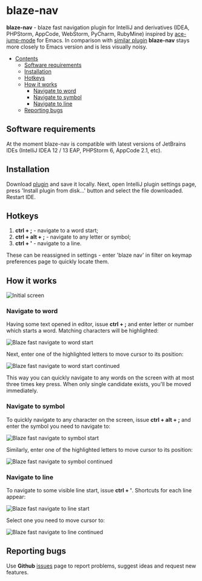 blaze-nav
=============

**blaze-nav** - blaze fast navigation plugin for IntelliJ and derivatives (IDEA, PHPStorm, AppCode, WebStorm, PyCharm, RubyMine) inspired by [ace-jump-mode](https://github.com/winterTTr/ace-jump-mode) for Emacs. In comparison with [similar plugin](https://github.com/johnlindquist/AceJump) **blaze-nav** stays more closely to Emacs version and is less visually noisy.

- [Contents](#table-of-contents-generator)
    - [Software requirements](#software-requirements)
    - [Installation](#installation)
    - [Hotkeys](#hotkeys)
    - [How it works](#how-it-works)
        - [Navigate to word](#navigate-to-word)
        - [Navigate to symbol](#navigate-to-symbol)
        - [Navigate to line](#navigate-to-line)
    - [Reporting bugs](#reporting-bugs)

## Software requirements

At the moment blaze-nav is compatible with latest versions of JetBrains IDEs (IntelliJ IDEA 12 / 13 EAP, PHPStorm 6, AppCode 2.1, etc).

## Installation

Download [plugin](https://github.com/Bohtvaroh/blaze-nav/raw/master/blaze-nav.zip) and save it locally. Next, open IntelliJ plugin settings page, press 'Install plugin from disk…' button and select the file downloaded. Restart IDE.

## Hotkeys

1. **ctrl + ;** - navigate to a word start;
2. **ctrl + alt + ;** - navigate to any letter or symbol;
3. **ctrl + '** - navigate to a line.

These can be reassigned in settings - enter 'blaze nav' in filter on keymap preferences page to quickly locate them.

## How it works

![Initial screen](http://img94.imageshack.us/img94/1388/3g3u.png)

### Navigate to word

Having some text opened in editor, issue **ctrl + ;** and enter letter or number which starts a word. Matching characters will be highlighted:

![Blaze fast navigate to word start](http://img35.imageshack.us/img35/7694/ifaf.png)

Next, enter one of the highlighted letters to move cursor to its position:

![Blaze fast navigate to word start continued](http://img341.imageshack.us/img341/2211/r1vo.png)

This way you can quickly navigate to any words on the screen with at most three times key press. When only single candidate exists, you'll be moved immediately.

### Navigate to symbol

To quickly navigate to any character on the screen, issue **ctrl + alt + ;** and enter the symbol you need to navigate to:

![Blaze fast navigate to symbol start](http://img811.imageshack.us/img811/3520/aww7.png)

Similarly, enter one of the highlighted letters to move cursor to its position:

![Blaze fast navigate to symbol continued](http://img713.imageshack.us/img713/6638/mdgz.png)

### Navigate to line

To navigate to some visible line start, issue **ctrl + '**. Shortcuts for each line appear:

![Blaze fast navigate to line start](http://img221.imageshack.us/img221/4341/j3a.png)

Select one you need to move cursor to:

![Blaze fast navigate to line continued](http://img543.imageshack.us/img543/2660/l1nq.png)

## Reporting bugs

Use **Github** [issues](https://github.com/Bohtvaroh/blaze-nav/issues) page to report problems, suggest ideas and request new features.
